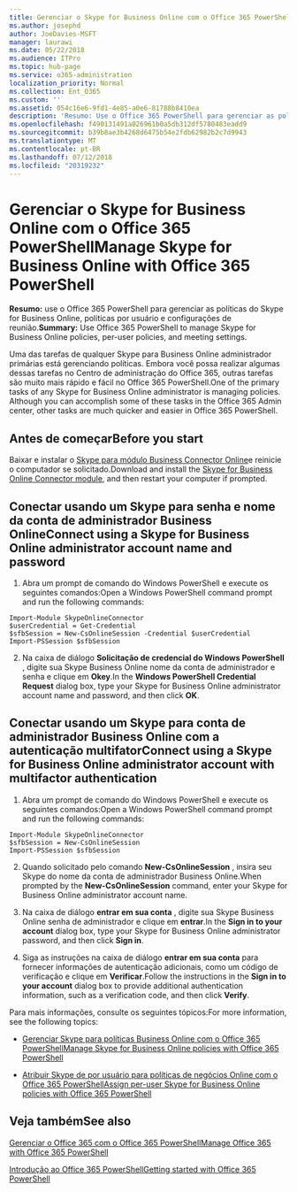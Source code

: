 ```yaml
---
title: Gerenciar o Skype for Business Online com o Office 365 PowerShell
ms.author: josephd
author: JoeDavies-MSFT
manager: laurawi
ms.date: 05/22/2018
ms.audience: ITPro
ms.topic: hub-page
ms.service: o365-administration
localization_priority: Normal
ms.collection: Ent_O365
ms.custom: ''
ms.assetid: 054c16e6-9fd1-4e85-a0e6-81788b8410ea
description: 'Resumo: Use o Office 365 PowerShell para gerenciar as políticas do Skype for Business online, políticas por usuário e configurações da reunião.'
ms.openlocfilehash: f490131491a026961b0a5db312df5780483eadd9
ms.sourcegitcommit: b39b8ae3b4268d6475b54e2fdb62982b2c7d9943
ms.translationtype: MT
ms.contentlocale: pt-BR
ms.lasthandoff: 07/12/2018
ms.locfileid: "20319232"
---
```

# <a name="manage-skype-for-business-online-with-office-365-powershell"></a><span data-ttu-id="935a1-103">Gerenciar o Skype for Business Online com o Office 365 PowerShell</span><span class="sxs-lookup"><span data-stu-id="935a1-103">Manage Skype for Business Online with Office 365 PowerShell</span></span>

 <span data-ttu-id="935a1-104">**Resumo:** use o Office 365 PowerShell para gerenciar as políticas do Skype for Business Online, políticas por usuário e configurações de reunião.</span><span class="sxs-lookup"><span data-stu-id="935a1-104">**Summary:** Use Office 365 PowerShell to manage Skype for Business Online policies, per-user policies, and meeting settings.</span></span>
  
<span data-ttu-id="935a1-p101">Uma das tarefas de qualquer Skype para Business Online administrador primárias está gerenciando políticas. Embora você possa realizar algumas dessas tarefas no Centro de administração do Office 365, outras tarefas são muito mais rápido e fácil no Office 365 PowerShell.</span><span class="sxs-lookup"><span data-stu-id="935a1-p101">One of the primary tasks of any Skype for Business Online administrator is managing policies. Although you can accomplish some of these tasks in the Office 365 Admin center, other tasks are much quicker and easier in Office 365 PowerShell.</span></span> 

## <a name="before-you-start"></a><span data-ttu-id="935a1-107">Antes de começar</span><span class="sxs-lookup"><span data-stu-id="935a1-107">Before you start</span></span>

<span data-ttu-id="935a1-108">Baixar e instalar o [Skype para módulo Business Connector Online](https://www.microsoft.com/en-us/download/details.aspx?id=39366)e reinicie o computador se solicitado.</span><span class="sxs-lookup"><span data-stu-id="935a1-108">Download and install the [Skype for Business Online Connector module](https://www.microsoft.com/en-us/download/details.aspx?id=39366), and then restart your computer if prompted.</span></span>


## <a name="connect-using-a-skype-for-business-online-administrator-account-name-and-password"></a><span data-ttu-id="935a1-109">Conectar usando um Skype para senha e nome da conta de administrador Business Online</span><span class="sxs-lookup"><span data-stu-id="935a1-109">Connect using a Skype for Business Online administrator account name and password</span></span>

1. <span data-ttu-id="935a1-110">Abra um prompt de comando do Windows PowerShell e execute os seguintes comandos:</span><span class="sxs-lookup"><span data-stu-id="935a1-110">Open a Windows PowerShell command prompt and run the following commands:</span></span> 
    
  ```
  Import-Module SkypeOnlineConnector
  $userCredential = Get-Credential
  $sfbSession = New-CsOnlineSession -Credential $userCredential
  Import-PSSession $sfbSession
  ```

2. <span data-ttu-id="935a1-111">Na caixa de diálogo **Solicitação de credencial do Windows PowerShell** , digite sua Skype Business Online nome da conta de administrador e senha e clique em **Okey**.</span><span class="sxs-lookup"><span data-stu-id="935a1-111">In the **Windows PowerShell Credential Request** dialog box, type your Skype for Business Online administrator account name and password, and then click **OK**.</span></span>


## <a name="connect-using-a-skype-for-business-online-administrator-account-with-multifactor-authentication"></a><span data-ttu-id="935a1-112">Conectar usando um Skype para conta de administrador Business Online com a autenticação multifator</span><span class="sxs-lookup"><span data-stu-id="935a1-112">Connect using a Skype for Business Online administrator account with multifactor authentication</span></span>

1. <span data-ttu-id="935a1-113">Abra um prompt de comando do Windows PowerShell e execute os seguintes comandos:</span><span class="sxs-lookup"><span data-stu-id="935a1-113">Open a Windows PowerShell command prompt and run the following commands:</span></span>

  ```
  Import-Module SkypeOnlineConnector
  $sfbSession = New-CsOnlineSession
  Import-PSSession $sfbSession
  ```

2. <span data-ttu-id="935a1-114">Quando solicitado pelo comando **New-CsOnlineSession** , insira seu Skype do nome da conta de administrador Business Online.</span><span class="sxs-lookup"><span data-stu-id="935a1-114">When prompted by the **New-CsOnlineSession** command, enter your Skype for Business Online administrator account name.</span></span>

3. <span data-ttu-id="935a1-115">Na caixa de diálogo **entrar em sua conta** , digite sua Skype Business Online senha de administrador e clique em **entrar**.</span><span class="sxs-lookup"><span data-stu-id="935a1-115">In the **Sign in to your account** dialog box, type your Skype for Business Online administrator password, and then click **Sign in**.</span></span>

4. <span data-ttu-id="935a1-116">Siga as instruções na caixa de diálogo **entrar em sua conta** para fornecer informações de autenticação adicionais, como um código de verificação e clique em **Verificar**.</span><span class="sxs-lookup"><span data-stu-id="935a1-116">Follow the instructions in the **Sign in to your account** dialog box to provide additional authentication information, such as a verification code, and then click **Verify**.</span></span>

<span data-ttu-id="935a1-117">Para mais informações, consulte os seguintes tópicos:</span><span class="sxs-lookup"><span data-stu-id="935a1-117">For more information, see the following topics:</span></span>
  
- [<span data-ttu-id="935a1-118">Gerenciar Skype para políticas Business Online com o Office 365 PowerShell</span><span class="sxs-lookup"><span data-stu-id="935a1-118">Manage Skype for Business Online policies with Office 365 PowerShell</span></span>](manage-skype-for-business-online-policies-with-office-365-powershell.md)
    
- [<span data-ttu-id="935a1-119">Atribuir Skype de por usuário para políticas de negócios Online com o Office 365 PowerShell</span><span class="sxs-lookup"><span data-stu-id="935a1-119">Assign per-user Skype for Business Online policies with Office 365 PowerShell</span></span>](assign-per-user-skype-for-business-online-policies-with-office-365-powershell.md)
    
## <a name="see-also"></a><span data-ttu-id="935a1-120">Veja também</span><span class="sxs-lookup"><span data-stu-id="935a1-120">See also</span></span>

[<span data-ttu-id="935a1-121">Gerenciar o Office 365 com o Office 365 PowerShell</span><span class="sxs-lookup"><span data-stu-id="935a1-121">Manage Office 365 with Office 365 PowerShell</span></span>](manage-office-365-with-office-365-powershell.md)
  
[<span data-ttu-id="935a1-122">Introdução ao Office 365 PowerShell</span><span class="sxs-lookup"><span data-stu-id="935a1-122">Getting started with Office 365 PowerShell</span></span>](getting-started-with-office-365-powershell.md)

